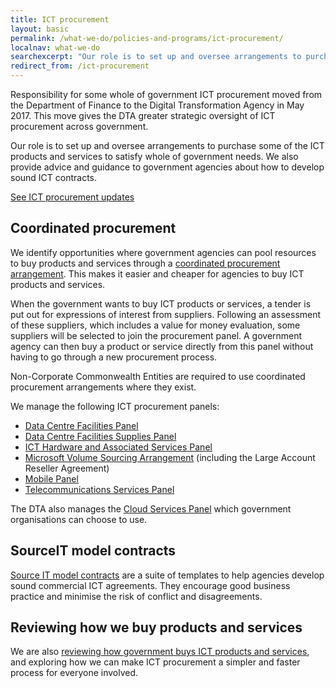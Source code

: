 ```yaml
---
title: ICT procurement
layout: basic
permalink: /what-we-do/policies-and-programs/ict-procurement/
localnav: what-we-do
searchexcerpt: "Our role is to set up and oversee arrangements to purchase some of the ICT products and services to satisfy whole of government needs. We also provide advice and guidance to government agencies about how to develop sound ICT contracts."
redirect_from: /ict-procurement
---
```


Responsibility for some whole of government ICT procurement moved from the Department of Finance to the Digital Transformation Agency in May 2017. This move gives the DTA greater strategic oversight of ICT procurement across government.

Our role is to set up and oversee arrangements to purchase some of the ICT products and services to satisfy whole of government needs. We also provide advice and guidance to government agencies about how to develop sound ICT contracts.

[See ICT procurement updates](/what-we-do/policies-and-programs/ict-procurement/updates/)

## Coordinated procurement

We identify opportunities where government agencies can pool resources to buy products and services through a [coordinated procurement arrangement](https://www.finance.gov.au/procurement/wog-procurement/coordinated-procurement.html). This makes it easier and cheaper for agencies to buy ICT products and services.

When the government wants to buy ICT products or services, a tender is put out for expressions of interest from suppliers. Following an assessment of these suppliers, which includes a value for money evaluation, some suppliers will be selected to join the procurement panel. A government agency can then buy a product or service directly from this panel without having to go through a new procurement process.

Non-Corporate Commonwealth Entities are required to use coordinated procurement arrangements where they exist.

We manage the following ICT procurement panels:

- [Data Centre Facilities Panel](http://www.finance.gov.au/policy-guides-procurement/data-centres/data-centre-facilities-panel/)
- [Data Centre Facilities Supplies Panel](https://www.finance.gov.au/policy-guides-procurement/data-centres/data-centres-facilities-supplies-panel/)
- [ICT Hardware and Associated Services Panel](https://www.finance.gov.au/policy-guides-procurement/whole-of-government-ict-hardware-panel/)
- [Microsoft Volume Sourcing Arrangement](http://www.finance.gov.au/policy-guides-procurement/mvsa/) (including the Large Account Reseller Agreement)
- [Mobile Panel](http://www.finance.gov.au/policy-guides-procurement/australian-government-telecommunications-arrangements/telecommunications-panels/)
- [Telecommunications Services Panel](http://www.finance.gov.au/policy-guides-procurement/australian-government-telecommunications-arrangements/telecommunications-panels/)

The DTA also manages the [Cloud Services Panel](https://www.finance.gov.au/policy-guides-procurement/cloud-services-panel/) which government organisations can choose to use.

## SourceIT model contracts

[Source IT model contracts](http://www.finance.gov.au/policy-guides-procurement/sourceit-model-contracts/) are a suite of templates to help agencies develop sound commercial ICT agreements. They encourage good business practice and minimise the risk of conflict and disagreements.

## Reviewing how we buy products and services

We are also [reviewing how government buys ICT products and services](/what-we-do/policies-and-programs/ict-procurement/ict-procurement-review/), and exploring how we can make ICT procurement a simpler and faster process for everyone involved.
